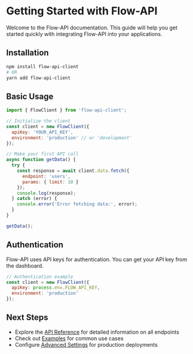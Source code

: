 # Getting Started with Flow-API

Welcome to the Flow-API documentation. This guide will help you get started quickly with integrating Flow-API into your applications.

## Installation

```bash
npm install flow-api-client
# OR
yarn add flow-api-client
```

## Basic Usage

```javascript
import { FlowClient } from 'flow-api-client';

// Initialize the client
const client = new FlowClient({
  apiKey: 'YOUR_API_KEY',
  environment: 'production' // or 'development'
});

// Make your first API call
async function getData() {
  try {
    const response = await client.data.fetch({
      endpoint: 'users',
      params: { limit: 10 }
    });
    console.log(response);
  } catch (error) {
    console.error('Error fetching data:', error);
  }
}

getData();
```

## Authentication

Flow-API uses API keys for authentication. You can get your API key from the dashboard.

```javascript
// Authentication example
const client = new FlowClient({
  apiKey: process.env.FLOW_API_KEY,
  environment: 'production'
});
```

## Next Steps

- Explore the [API Reference](/documentation/api) for detailed information on all endpoints
- Check out [Examples](/documentation/examples) for common use cases
- Configure [Advanced Settings](/documentation/advanced) for production deployments
